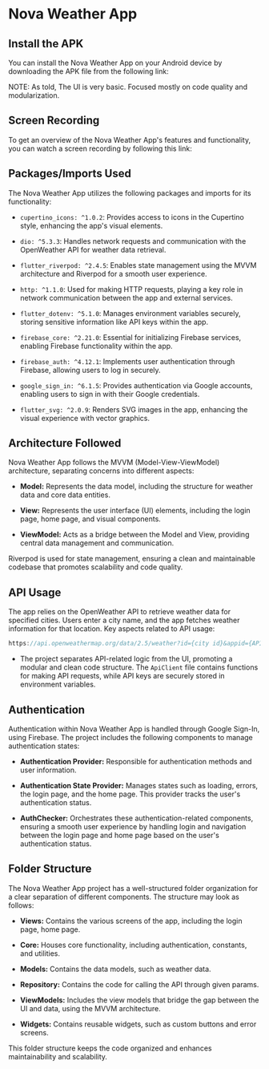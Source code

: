 # Nova Weather App

## Install the APK

You can install the Nova Weather App on your Android device by downloading the APK file from the following link:

<!-- [Download Nova Weather App APK](https://drive.google.com/file/d/13tXM2MisO4tMfSzgp3VckGtatceKZcF8/view?usp=sharing) -->

NOTE: As told, The UI is very basic. Focused mostly on code quality and modularization.
## Screen Recording

To get an overview of the Nova Weather App's features and functionality, you can watch a screen recording by following this link:

<!-- [View Screen Recording](https://drive.google.com/file/d/1Vym0SE_-0Bba-e1hfiVrmY_5SJYWl51B/view?usp=sharing) -->

## Packages/Imports Used

The Nova Weather App utilizes the following packages and imports for its functionality:

- `cupertino_icons: ^1.0.2`: Provides access to icons in the Cupertino style, enhancing the app's visual elements.

- `dio: ^5.3.3`: Handles network requests and communication with the OpenWeather API for weather data retrieval.

- `flutter_riverpod: ^2.4.5`: Enables state management using the MVVM architecture and Riverpod for a smooth user experience.

- `http: ^1.1.0`: Used for making HTTP requests, playing a key role in network communication between the app and external services.

- `flutter_dotenv: ^5.1.0`: Manages environment variables securely, storing sensitive information like API keys within the app.

- `firebase_core: ^2.21.0`: Essential for initializing Firebase services, enabling Firebase functionality within the app.

- `firebase_auth: ^4.12.1`: Implements user authentication through Firebase, allowing users to log in securely.

- `google_sign_in: ^6.1.5`: Provides authentication via Google accounts, enabling users to sign in with their Google credentials.

- `flutter_svg: ^2.0.9`: Renders SVG images in the app, enhancing the visual experience with vector graphics.

## Architecture Followed

Nova Weather App follows the MVVM (Model-View-ViewModel) architecture, separating concerns into different aspects:

- **Model:** Represents the data model, including the structure for weather data and core data entities.

- **View:** Represents the user interface (UI) elements, including the login page, home page, and visual components.

- **ViewModel:** Acts as a bridge between the Model and View, providing central data management and communication.

Riverpod is used for state management, ensuring a clean and maintainable codebase that promotes scalability and code quality.

## API Usage

The app relies on the OpenWeather API to retrieve weather data for specified cities. Users enter a city name, and the app fetches weather information for that location. Key aspects related to API usage:
```dart
https://api.openweathermap.org/data/2.5/weather?id={city id}&appid={API key}
```
- The project separates API-related logic from the UI, promoting a modular and clean code structure. The `ApiClient` file contains functions for making API requests, while API keys are securely stored in environment variables.

## Authentication

Authentication within Nova Weather App is handled through Google Sign-In, using Firebase. The project includes the following components to manage authentication states:

- **Authentication Provider:** Responsible for authentication methods and user information.

- **Authentication State Provider:** Manages states such as loading, errors, the login page, and the home page. This provider tracks the user's authentication status.

- **AuthChecker:** Orchestrates these authentication-related components, ensuring a smooth user experience by handling login and navigation between the login page and home page based on the user's authentication status.

## Folder Structure

<!-- ![Folder structure](https://i.ibb.co/p0JBzCN/Screenshot-2023-11-07-at-3-42-03-AM.png) -->

The Nova Weather App project has a well-structured folder organization for a clear separation of different components. The structure may look as follows:

- **Views:** Contains the various screens of the app, including the login page, home page.

- **Core:** Houses core functionality, including authentication, constants, and utilities.

- **Models:** Contains the data models, such as weather data.

- **Repository:** Contains the code for calling the API through given params.

- **ViewModels:** Includes the view models that bridge the gap between the UI and data, using the MVVM architecture.

- **Widgets:** Contains reusable widgets, such as custom buttons and error screens.

This folder structure keeps the code organized and enhances maintainability and scalability.


